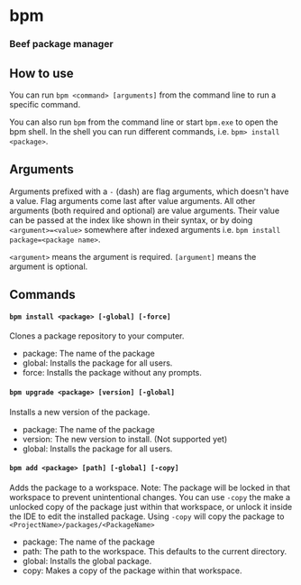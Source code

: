 # bpm
### Beef package manager

## How to use

You can run `bpm <command> [arguments]` from the command line to run a specific command.

You can also run `bpm` from the command line or start `bpm.exe` to open the bpm shell.
In the shell you can run different commands, i.e. `bpm> install <package>`.

## Arguments

Arguments prefixed with a `-` (dash) are flag arguments, which doesn't have a value. Flag arguments come last after value arguments.
All other arguments (both required and optional) are value arguments. Their value can be passed at the index like shown in their syntax, or by doing `<argument>=<value>` somewhere after indexed arguments i.e. `bpm install package=<package name>`.

`<argument>` means the argument is required.
`[argument]` means the argument is optional.

## Commands

#### `bpm install <package> [-global] [-force]`

Clones a package repository to your computer.

- package: The name of the package
- global: Installs the package for all users.
- force: Installs the package without any prompts.

#### `bpm upgrade <package> [version] [-global]`

Installs a new version of the package.

- package: The name of the package
- version: The new version to install. (Not supported yet)
- global: Installs the package for all users.

#### `bpm add <package> [path] [-global] [-copy]`

Adds the package to a workspace. 
Note: The package will be locked in that workspace to prevent unintentional changes. You can use `-copy` the make a unlocked copy of the package just within that workspace, or unlock it inside the IDE to edit the installed package.
Using `-copy` will copy the package to `<ProjectName>/packages/<PackageName>`

- package: The name of the package
- path: The path to the workspace. This defaults to the current directory.
- global: Installs the global package.
- copy: Makes a copy of the package within that workspace.
